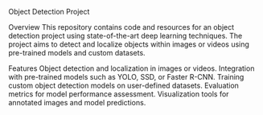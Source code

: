 
Object Detection Project

Overview
This repository contains code and resources for an object detection project using state-of-the-art deep learning techniques. The project aims to detect and localize objects within images or videos using pre-trained models and custom datasets.

Features
Object detection and localization in images or videos.
Integration with pre-trained models such as YOLO, SSD, or Faster R-CNN.
Training custom object detection models on user-defined datasets.
Evaluation metrics for model performance assessment.
Visualization tools for annotated images and model predictions.
